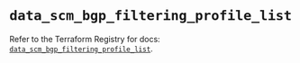 # `data_scm_bgp_filtering_profile_list`

Refer to the Terraform Registry for docs: [`data_scm_bgp_filtering_profile_list`](https://registry.terraform.io/providers/paloaltonetworks/scm/1.0.2/docs/data-sources/bgp_filtering_profile_list).
